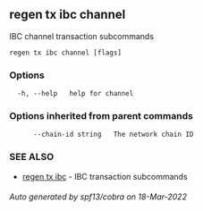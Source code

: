 ## regen tx ibc channel

IBC channel transaction subcommands

```
regen tx ibc channel [flags]
```

### Options

```
  -h, --help   help for channel
```

### Options inherited from parent commands

```
      --chain-id string   The network chain ID
```

### SEE ALSO

* [regen tx ibc](regen_tx_ibc.md)	 - IBC transaction subcommands

###### Auto generated by spf13/cobra on 18-Mar-2022
